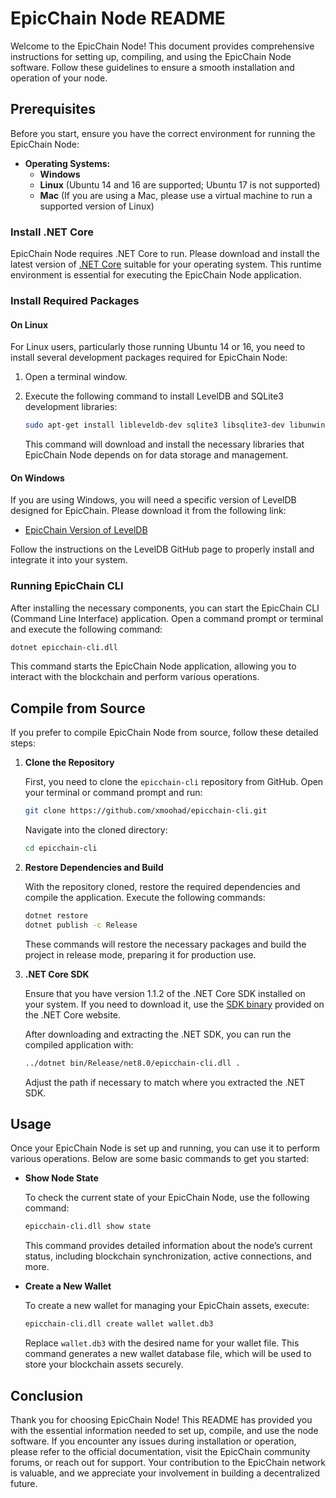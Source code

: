 # EpicChain Node README

Welcome to the EpicChain Node! This document provides comprehensive instructions for setting up, compiling, and using the EpicChain Node software. Follow these guidelines to ensure a smooth installation and operation of your node.

## Prerequisites

Before you start, ensure you have the correct environment for running the EpicChain Node:

- **Operating Systems:** 
  - **Windows**
  - **Linux** (Ubuntu 14 and 16 are supported; Ubuntu 17 is not supported)
  - **Mac** (If you are using a Mac, please use a virtual machine to run a supported version of Linux)

### Install .NET Core

EpicChain Node requires .NET Core to run. Please download and install the latest version of [.NET Core](https://www.microsoft.com/net/download/core) suitable for your operating system. This runtime environment is essential for executing the EpicChain Node application.

### Install Required Packages

#### On Linux

For Linux users, particularly those running Ubuntu 14 or 16, you need to install several development packages required for EpicChain Node:

1. Open a terminal window.
2. Execute the following command to install LevelDB and SQLite3 development libraries:

   ```sh
   sudo apt-get install libleveldb-dev sqlite3 libsqlite3-dev libunwind8-dev
   ```

   This command will download and install the necessary libraries that EpicChain Node depends on for data storage and management.

#### On Windows

If you are using Windows, you will need a specific version of LevelDB designed for EpicChain. Please download it from the following link:

- [EpicChain Version of LevelDB](https://github.com/xmoohad/leveldb)

Follow the instructions on the LevelDB GitHub page to properly install and integrate it into your system.

### Running EpicChain CLI

After installing the necessary components, you can start the EpicChain CLI (Command Line Interface) application. Open a command prompt or terminal and execute the following command:

```sh
dotnet epicchain-cli.dll
```

This command starts the EpicChain Node application, allowing you to interact with the blockchain and perform various operations.

## Compile from Source

If you prefer to compile EpicChain Node from source, follow these detailed steps:

1. **Clone the Repository**

   First, you need to clone the `epicchain-cli` repository from GitHub. Open your terminal or command prompt and run:

   ```sh
   git clone https://github.com/xmoohad/epicchain-cli.git
   ```

   Navigate into the cloned directory:

   ```sh
   cd epicchain-cli
   ```

2. **Restore Dependencies and Build**

   With the repository cloned, restore the required dependencies and compile the application. Execute the following commands:

   ```sh
   dotnet restore
   dotnet publish -c Release
   ```

   These commands will restore the necessary packages and build the project in release mode, preparing it for production use.

3. **.NET Core SDK**

   Ensure that you have version 1.1.2 of the .NET Core SDK installed on your system. If you need to download it, use the [SDK binary](https://www.microsoft.com/net/download/linux) provided on the .NET Core website.

   After downloading and extracting the .NET SDK, you can run the compiled application with:

   ```sh
   ../dotnet bin/Release/net8.0/epicchain-cli.dll .
   ```

   Adjust the path if necessary to match where you extracted the .NET SDK.

## Usage

Once your EpicChain Node is set up and running, you can use it to perform various operations. Below are some basic commands to get you started:

- **Show Node State**

  To check the current state of your EpicChain Node, use the following command:

  ```sh
  epicchain-cli.dll show state
  ```

  This command provides detailed information about the node’s current status, including blockchain synchronization, active connections, and more.

- **Create a New Wallet**

  To create a new wallet for managing your EpicChain assets, execute:

  ```sh
  epicchain-cli.dll create wallet wallet.db3
  ```

  Replace `wallet.db3` with the desired name for your wallet file. This command generates a new wallet database file, which will be used to store your blockchain assets securely.

## Conclusion

Thank you for choosing EpicChain Node! This README has provided you with the essential information needed to set up, compile, and use the node software. If you encounter any issues during installation or operation, please refer to the official documentation, visit the EpicChain community forums, or reach out for support. Your contribution to the EpicChain network is valuable, and we appreciate your involvement in building a decentralized future.